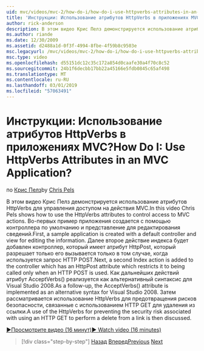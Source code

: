 ```yaml
---
uid: mvc/videos/mvc-2/how-do-i/how-do-i-use-httpverbs-attributes-in-an-mvc-application
title: 'Инструкции: Использование атрибутов HttpVerbs в приложениях MVC? | Документы Майкрософт'
author: rick-anderson
description: В этом видео Крис Пелз демонстрируется использование атрибутов HttpVerbs для управления доступом на действия MVC. Во-первых пример приложения создается с использованием соадминистратора по умолчанию...
ms.author: riande
ms.date: 12/30/2009
ms.assetid: d2488a1d-0f3f-4994-8fbe-4f59b8c9503e
msc.legacyurl: /mvc/videos/mvc-2/how-do-i/how-do-i-use-httpverbs-attributes-in-an-mvc-application
msc.type: video
ms.openlocfilehash: d55151dc12c35c172a854d0caafe30a4f70c8c52
ms.sourcegitcommit: 24b1f6decbb17bb22a45166e5fdb0845c65af498
ms.translationtype: MT
ms.contentlocale: ru-RU
ms.lasthandoff: 03/01/2019
ms.locfileid: "57063491"
---
```

<a name="how-do-i-use-httpverbs-attributes-in-an-mvc-application"></a><span data-ttu-id="d4e2f-105">Инструкции: Использование атрибутов HttpVerbs в приложениях MVC?</span><span class="sxs-lookup"><span data-stu-id="d4e2f-105">How Do I: Use HttpVerbs Attributes in an MVC Application?</span></span>
====================
<span data-ttu-id="d4e2f-106">по [Крис Пелз](https://twitter.com/chrispels)</span><span class="sxs-lookup"><span data-stu-id="d4e2f-106">by [Chris Pels](https://twitter.com/chrispels)</span></span>

<span data-ttu-id="d4e2f-107">В этом видео Крис Пелз демонстрируется использование атрибутов HttpVerbs для управления доступом на действия MVC.</span><span class="sxs-lookup"><span data-stu-id="d4e2f-107">In this video Chris Pels shows how to use the HttpVerbs attributes to control access to MVC actions.</span></span> <span data-ttu-id="d4e2f-108">Во-первых пример приложения создается с помощью контроллера по умолчанию и представление для редактирования сведений.</span><span class="sxs-lookup"><span data-stu-id="d4e2f-108">First, a sample application is created with a default controller and view for editing the information.</span></span> <span data-ttu-id="d4e2f-109">Далее второе действие индекса будет добавлен контроллер, который имеет атрибут HttpPost, который разрешает только его вызывается только в том случае, когда используется запрос HTTP POST.</span><span class="sxs-lookup"><span data-stu-id="d4e2f-109">Next, a second Index action is added to the controller which has an HttpPost attribute which restricts it to being called only when an HTTP POST is used.</span></span> <span data-ttu-id="d4e2f-110">Как дальнейших действий атрибут AcceptVerbs() реализуется как альтернативный синтаксис для Visual Studio 2008.</span><span class="sxs-lookup"><span data-stu-id="d4e2f-110">As a follow-up, the AcceptVerbs() attribute is implemented as an alternative syntax for Visual Studio 2008.</span></span> <span data-ttu-id="d4e2f-111">Затем рассматривается использование HttpVerbs для предотвращения рисков безопасности, связанные с использованием HTTP GET для удаления из ссылки.</span><span class="sxs-lookup"><span data-stu-id="d4e2f-111">A use of the HttpVerbs for preventing the security risk associated with using an HTTP GET to perform a delete from a link is then discussed.</span></span>

[<span data-ttu-id="d4e2f-112">&#9654;Просмотрите видео (16 минут)</span><span class="sxs-lookup"><span data-stu-id="d4e2f-112">&#9654; Watch video (16 minutes)</span></span>](https://channel9.msdn.com/Blogs/ASP-NET-Site-Videos/how-do-i-use-httpverbs-attributes-in-an-mvc-application)

> [!div class="step-by-step"]
> <span data-ttu-id="d4e2f-113">[Назад](how-do-i-work-with-model-binders-in-an-mvc-application.md)
> [Вперед](mvc2-html-encoding.md)</span><span class="sxs-lookup"><span data-stu-id="d4e2f-113">[Previous](how-do-i-work-with-model-binders-in-an-mvc-application.md)
[Next](mvc2-html-encoding.md)</span></span>
